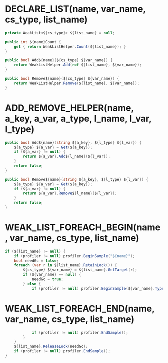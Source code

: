 # DECLARE_LIST(name, var_name, cs_type, list_name) #
```C#
private WeakList<${cs_type}> ${list_name} = null;

public int ${name}Count {
    get { return WeakListHelper.Count(${list_name}); }
}

public bool Add${name}(${cs_type} ${var_name}) {
    return WeakListHelper.Add(ref ${list_name}, ${var_name});
}

public bool Remove${name}(${cs_type} ${var_name}) {
    return WeakListHelper.Remove(${list_name}, ${var_name});
}
```

# ADD_REMOVE_HELPER(name, a_key, a_var, a_type, l_name, l_var, l_type) #
```C#
public bool Add${name}(string ${a_key}, ${l_type} ${l_var}) {
    ${a_type} ${a_var} = Get(${a_key});
    if (${a_var} != null) {
        return ${a_var}.Add${l_name}(${l_var});
    }
    return false;
}

public bool Remove${name}(string ${a_key}, ${l_type} ${l_var}) {
    ${a_type} ${a_var} = Get(${a_key});
    if (${a_var} != null) {
        return ${a_var}.Remove${l_name}(${l_var});
    }
    return false;
}
```

# WEAK_LIST_FOREACH_BEGIN(name, var_name, cs_type, list_name) #
```C#
if (${list_name} != null) {
    if (profiler != null) profiler.BeginSample("${name}");
    bool needGc = false;
    foreach (var r in ${list_name}.RetainLock()) {
        ${cs_type} ${var_name} = ${list_name}.GetTarget(r);
        if (${var_name} == null) {
            needGc = true;
        } else {
            if (profiler != null) profiler.BeginSample(${var_name}.TypeName);
```

# WEAK_LIST_FOREACH_END(name, var_name, cs_type, list_name) #
```C#
            if (profiler != null) profiler.EndSample();
        }
    }
    ${list_name}.ReleaseLock(needGc);
    if (profiler != null) profiler.EndSample();
}
```
